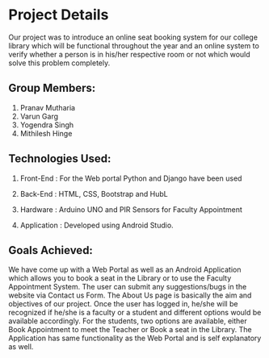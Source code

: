 # Project Details

Our project was to introduce an online seat booking system for our college library which will
be functional throughout the year and an online system to verify whether a person is in
his/her respective room or not which would solve this problem completely.

## Group Members:
1. Pranav Mutharia
2. Varun Garg 
3. Yogendra Singh 
4. Mithilesh Hinge

## Technologies Used:

1. Front-End : For the Web portal Python and Django have been used

2. Back-End : HTML, CSS, Bootstrap and HubL 

3. Hardware : Arduino UNO and PIR Sensors for Faculty Appointment

4. Application : Developed using Android Studio.

## Goals Achieved:
We have come up with a Web Portal as well as an Android Application which allows you to book a seat in the Library or to use the Faculty Appointment System. 
The user can submit any suggestions/bugs in the website via Contact us Form. The About Us page is basically the aim and objectives of our project. Once the user has logged in, he/she will be recognized if he/she is a faculty or a student and different options would be available accordingly. For the students, two options are available, either Book Appointment to meet the Teacher or Book a seat in the Library.
The Application has same functionality as the Web Portal and is self explanatory as well.


